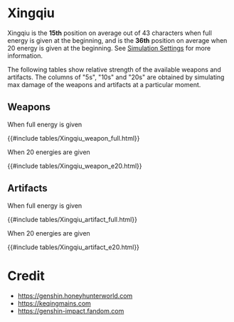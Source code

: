 # Xingqiu

Xingqiu is the **15th** position on average out of 43
characters when full energy is given at the beginning, and is the
**36th** position on average when 20 energy is given at the
beginning. See [Simulation Settings](./simulation_settings.md) for more
information.

The following tables show relative strength of the available weapons and
artifacts. The columns of "5s", "10s" and "20s" are obtained by
simulating max damage of the weapons and artifacts at a particular
moment.

## Weapons

When full energy is given

{{#include tables/Xingqiu_weapon_full.html}}

When 20 energies are given

{{#include tables/Xingqiu_weapon_e20.html}}

## Artifacts

When full energy is given

{{#include tables/Xingqiu_artifact_full.html}}

When 20 energies are given

{{#include tables/Xingqiu_artifact_e20.html}}

# Credit

- <https://genshin.honeyhunterworld.com>
- <https://keqingmains.com>
- <https://genshin-impact.fandom.com>
